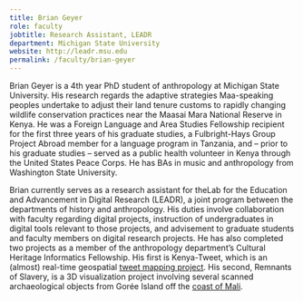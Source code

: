 ```yaml
---
title: Brian Geyer
role: faculty
jobtitle: Research Assistant, LEADR
department: Michigan State University
website: http://leadr.msu.edu
permalink: /faculty/brian-geyer
---
```


Brian Geyer is a 4th year PhD student of anthropology at Michigan State University. His research regards the adaptive strategies Maa-speaking peoples undertake to adjust their land tenure customs to rapidly changing wildlife conservation practices near the Maasai Mara National Reserve in Kenya. He was a Foreign Language and Area Studies Fellowship recipient for the first three years of his graduate studies, a Fulbright-Hays Group Project Abroad member for a language program in Tanzania, and – prior to his graduate studies – served as a public health volunteer in Kenya through the United States Peace Corps. He has BAs in music and anthropology from Washington State University.

Brian currently serves as a research assistant for theLab for the Education and Advancement in Digital Research (LEADR), a joint program between the departments of history and anthropology. His duties involve collaboration with faculty regarding digital projects, instruction of undergraduates in digital tools relevant to those projects, and advisement to graduate students and faculty members on digital research projects. He has also completed two projects as a member of the anthropology department’s Cultural Heritage Informatics Fellowship. His first is Kenya-Tweet, which is an (almost) real-time geospatial [tweet mapping project](http://kenya-tweet.matrix.msu.edu). His second, Remnants of Slavery, is a 3D visualization project involving several scanned archaeological objects from Gorée Island off the [coast of Mali](http://remnantsofslavery.matrix.msu.edu).